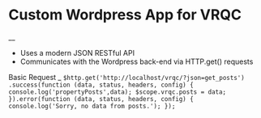 # Custom Wordpress App for VRQC
__
* Uses a modern JSON RESTful API
* Communicates with the Wordpress back-end via HTTP.get() requests

Basic Request
_
`$http.get('http://localhost/vrqc/?json=get_posts')
     .success(function (data, status, headers, config) {
         console.log('propertyPosts',data);
         $scope.vrqc.posts = data;
     }).error(function (data, status, headers, config) {
         console.log('Sorry, no data from posts.');
 });`
